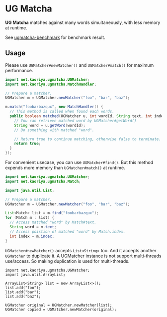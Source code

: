 # UG Matcha

**UG Matcha** matches against many words simultaneously, with less memory at
runtime.

See [ugmatcha-benchmark](https://github.com/koron/ugmatcha-benchmark) for
benchmark result.

## Usage

Please use `UGMatcher#newMatcher()` and `UGMatcher#match()` for maximum
performance.

```java
import net.kaoriya.ugmatcha.UGMatcher;
import net.kaoriya.ugmatcha.MatchHandler;

// Prepare a matcher.
UGMatcher m = UGMatcher.newMatcher("foo", "bar", "baz");

m.match("foobarbazqux", new MatchHandler() {
  // This method is called when found each words.
  public boolean matched(UGMatcher u, int wordId, String text, int index) {
    // You can retrieve matched word by UGMatcher#getWord()
    String word = u.getWord(wordId);
    // Do something with matched "word".

    // Return true to continue matching, otherwise false to terminate.
    return true;
  }
});
```

For convenient usecase, you can use `UGMatcher#find()`.  But this method
expends more memory than `UGMatcher#match()` at runtime.

```java
import net.kaoriya.ugmatcha.UGMatcher;
import net.kaoriya.ugmatcha.Match;

import java.util.List;

// Prepare a matcher.
UGMatcher m = UGMatcher.newMatcher("foo", "bar", "baz");

List<Match> list = m.find("foobarbazqux");
for (Match m : list) {
  // Access matched "word" by Match#text.
  String word = m.text;
  // Access poistion of matched "word" by Match.index.
  int index = m.index;
}
```

`UGMatcher#newMatcher()` accepts `List<String>` too.  And it accepts another
`UGMatcher` to duplicate it.  A UGMatcher instance is not support multi-threads
use/access.  So making duplication is used for multi-threads.

```
import net.kaoriya.ugmatcha.UGMatcher;
import java.util.ArrayList;

ArrayList<String> list = new ArrayList<>();
list.add("foo");
list.add("bar");
list.add("baz");

UGMatcher original = UGMatcher.newMatcher(list);
UGMatcher copied = UGMatcher.newMatcher(original);
```
